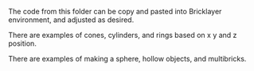 The code from this folder can be copy and pasted into Bricklayer environment, 
and adjusted as desired.


There are examples of cones, cylinders, and rings based on x y and z position. 

There are examples of making a sphere, hollow objects, and multibricks.
